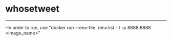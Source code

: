 # whosetweet
---------------------
-In order to run, use "docker run --env-file ./env.list -it -p 8888:8888 <image_name>"
